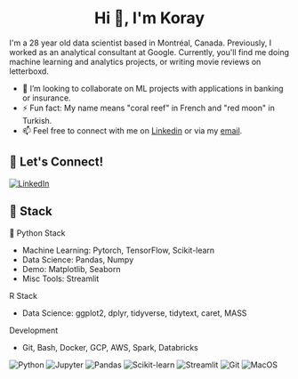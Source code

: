 <h1 align="center">Hi 👋, I'm Koray</h1>

I'm a 28 year old data scientist based in Montréal, Canada. Previously, I worked as an analytical consultant at Google. Currently, you'll find me doing machine learning and analytics projects, or writing movie reviews on letterboxd. 

- 👯 I’m looking to collaborate on ML projects with applications in banking or insurance. 
- ⚡ Fun fact: My name means "coral reef" in French and "red moon" in Turkish.
- 📫 Feel free to connect with me on [Linkedin](https://www.linkedin.com/in/koray-yenal/) or via my [email](mailto:korayyenal@hec.ca).

## 🔗 Let's Connect!
<a href="https://www.linkedin.com/in/koray-yenal/" target="_blank"><img alt="LinkedIn" src="https://img.shields.io/badge/linkedin-%230077B5.svg?&style=for-the-badge&logo=linkedin&logoColor=white" /></a>

## 🔨 Stack 

🐍 Python Stack
- Machine Learning: Pytorch, TensorFlow, Scikit-learn
- Data Science: Pandas, Numpy
- Demo: Matplotlib, Seaborn
- Misc Tools: Streamlit

R Stack
- Data Science: ggplot2, dplyr, tidyverse, tidytext, caret, MASS

Development
- Git, Bash, Docker, GCP, AWS, Spark, Databricks

![Python](https://img.shields.io/badge/-Python-FFFFFF?logo=python)
![Jupyter](https://img.shields.io/badge/-Jupyter-FFFFFF?logo=jupyter&logoColor=F37626)
![Pandas](https://img.shields.io/badge/-Pandas-FFFFFF?logo=pandas&logoColor=grey)
![Scikit-learn](https://img.shields.io/badge/-Scikit--learn-FFFFFF?logo=scikit-learn&logoColor=F7931E)
![Streamlit](https://img.shields.io/badge/-Streamlit-FFFFFF?logo=streamlit&logoColor=#F74B4C)
![Git](https://img.shields.io/badge/-Git-FFFFFF?logo=git&logoColor=#F05032)
![MacOS](https://img.shields.io/badge/-MacOS-FFFFFF?logo=apple&logoColor=grey)
